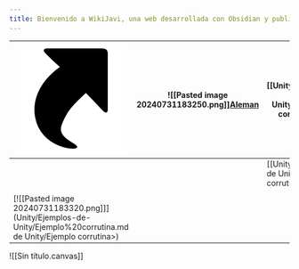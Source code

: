 ```yaml
---
title: Bienvenido a WikiJavi, una web desarrollada con Obsidian y publicada con Quartz
---
```


| [![Enlaces](Pastedimage20240731182507.png)](https://sites.google.com/view/wikijavi/shortcuts?authuser=0) | ![[Pasted image 20240731183250.png]][Aleman](https://sites.google.com/view/wikijavi/idiomas/deutsch?authuser=0) | [[Unity/Ejemplos de Unity/Ejemplo corrutina]] |     |
| -------------------------------------------------------------------------------------------------------- | --------------------------------------------------------------------------------------------------------------- | --------------------------------------------- | --- |
|                                                                                                          |                                                                                                                 | [[Unity/Ejemplos de Unity/Ejemplo corrutina]] |     |
|                 |                                                                                                                 |                                               |     |
|   [![[Pasted image 20240731183320.png]]](Unity/Ejemplos-de-Unity/Ejemplo%20corrutina.md de Unity/Ejemplo corrutina>)                                                                                                       |                                                                                                                 |                                               |     |
![[Sin título.canvas]]